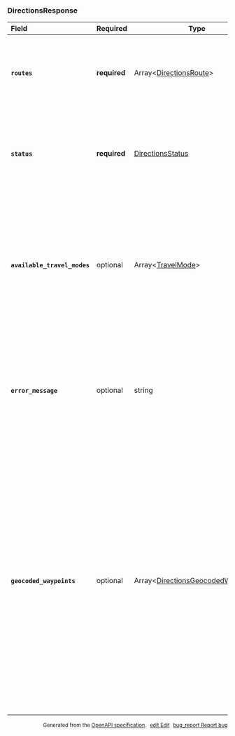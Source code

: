 <!--- This is a generated file, do not edit! -->
<!--- [START maps_http_schema_directionsresponse] -->
<h3 class="schema-object" id="DirectionsResponse">DirectionsResponse</h3>

| Field                                                                                                                                   | Required     | Type                                                                                                | Description                                                                                                                                                                                                                                                                                                                                                                                                                                                                                                                                                                                                                                                                                                                                                                         |
| :-------------------------------------------------------------------------------------------------------------------------------------- | ------------ | --------------------------------------------------------------------------------------------------- | ----------------------------------------------------------------------------------------------------------------------------------------------------------------------------------------------------------------------------------------------------------------------------------------------------------------------------------------------------------------------------------------------------------------------------------------------------------------------------------------------------------------------------------------------------------------------------------------------------------------------------------------------------------------------------------------------------------------------------------------------------------------------------------- |
| <h4 id="DirectionsResponse-routes" class="add-link schema-object-property-key"><code>routes</code></h4>                                 | **required** | Array&lt;[DirectionsRoute](#DirectionsRoute "DirectionsRoute")&gt;                                  | <div class="ref-property-description"><p>Contains an array of routes from the origin to the destination. Routes consist of nested Legs and Steps.</p><p>See <a href="#DirectionsRoute">DirectionsRoute</a> for more information.</div>                                                                                                                                                                                                                                                                                                                                                                                                                                                                                                                                              |
| <h4 id="DirectionsResponse-status" class="add-link schema-object-property-key"><code>status</code></h4>                                 | **required** | [DirectionsStatus](#DirectionsStatus "DirectionsStatus")                                            | <div class="ref-property-description"><p>Contains the status of the request, and may contain debugging information to help you track down why the request failed.</p><p>See <a href="#DirectionsStatus">DirectionsStatus</a> for more information.</div>                                                                                                                                                                                                                                                                                                                                                                                                                                                                                                                            |
| <h4 id="DirectionsResponse-available_travel_modes" class="add-link schema-object-property-key"><code>available_travel_modes</code></h4> | optional     | Array&lt;[TravelMode](#TravelMode "TravelMode")&gt;                                                 | <div class="ref-property-description"><p>Contains an array of available travel modes. This field is returned when a request specifies a travel mode and gets no results. The array contains the available travel modes in the countries of the given set of waypoints. This field is not returned if one or more of the waypoints are 'via waypoints'.</p><p>See <a href="#TravelMode">TravelMode</a> for more information.</div>                                                                                                                                                                                                                                                                                                                                                   |
| <h4 id="DirectionsResponse-error_message" class="add-link schema-object-property-key"><code>error_message</code></h4>                   | optional     | string                                                                                              | <div class="nonref-property-description"><p>When the service returns a status code other than <code>OK</code>, there may be an additional <code>error_message</code> field within the response object. This field contains more detailed information about the reasons behind the given status code. This field is not always returned, and its content is subject to change.</p></div>                                                                                                                                                                                                                                                                                                                                                                                             |
| <h4 id="DirectionsResponse-geocoded_waypoints" class="add-link schema-object-property-key"><code>geocoded_waypoints</code></h4>         | optional     | Array&lt;[DirectionsGeocodedWaypoint](#DirectionsGeocodedWaypoint "DirectionsGeocodedWaypoint")&gt; | <div class="ref-property-description"><p>Contains an array with details about the geocoding of origin, destination and waypoints. Elements in the geocoded_waypoints array correspond, by their zero-based position, to the origin, the waypoints in the order they are specified, and the destination.</p><p>These details will not be present for waypoints specified as textual latitude/longitude values if the service returns no results. This is because such waypoints are only reverse geocoded to obtain their representative address after a route has been found. An empty JSON object will occupy the corresponding places in the geocoded_waypoints array.</p><p>See <a href="#DirectionsGeocodedWaypoint">DirectionsGeocodedWaypoint</a> for more information.</div> |

<p style="text-align: right; font-size: smaller;">Generated from the <a class="gc-analytics-event" data-category="GMP" data-label="openapi-github" href="https://github.com/googlemaps/openapi-specification" title="Google Maps Platform OpenAPI Specification" class="external">OpenAPI specification</a>.
<a class="gc-analytics-event" data-category="GMP" data-label="openapi-github-maps-http-schema-directionsresponse" data-action="edit" style="margin-left: 5px;" href="https://github.com/googlemaps/openapi-specification/blob/main/specification/schemas/DirectionsResponse.yml" title="Edit on GitHub"><span class="material-icons">edit</span> Edit</a>
<a class="gc-analytics-event" data-category="GMP" data-label="openapi-github-maps-http-schema-directionsresponse" data-action="bug" style="margin-left: 5px;" href="https://github.com/googlemaps/openapi-specification/issues/new?assignees=&labels=type%3A+bug%2C+triage+me&template=bug_report.md&title=[schemas] Bug - DirectionsResponse" title="File bug for schemas on GitHub"><span class="material-icons">bug_report</span> Report bug</a>
</p>

<!--- [END maps_http_schema_directionsresponse] -->
